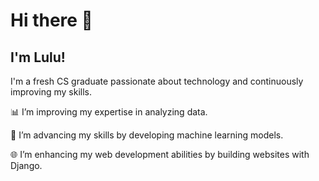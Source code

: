 # Hi there 👋 
## I'm Lulu!

I'm a fresh CS graduate passionate about technology and continuously improving my skills.

📊 I’m improving my expertise in analyzing data.

🔭 I’m advancing my skills by developing machine learning models.

🌐 I’m enhancing my web development abilities by building websites with Django.
<!--
**Lu671/Lu671** is a ✨ _special_ ✨ repository because its `README.md` (this file) appears on your GitHub profile.

Here are some ideas to get you started:

- 🔭 I’m currently working on ...
- 🌱 I’m currently learning ...
- 👯 I’m looking to collaborate on ...
- 🤔 I’m looking for help with ...
- 💬 Ask me about ...
- 📫 How to reach me: ...
- 😄 Pronouns: ...
- ⚡ Fun fact: ...
-->
